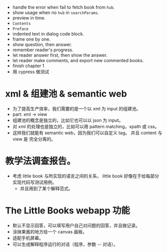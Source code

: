 - handle the error when fail to fetch book from `hub`.
- show usage when no `hub` in `searchParams`.
- preview in time.
- `Contents`
- `Preface`
- indented text in dialog code block.
- frame one by one.
- show question, then answer.
- remember reader's progress.
- let reader answer first, then show the answer.
- let reader make comments, and export new commented books.
- finish chapter 1
- 用 cypress 做测试

# xml & 组建池 & semantic web

- 为了提高生产效率，我们需要的是一个以 xml 为 input 的组建池。
- part: xml -> view
- 组建池的概念是独立的，比如它也可以以 json 为 input。
- 对 xml 的处理也是独立的，比如可以用 pattern matching，xpath 或 css。
- 这样我们就能有 semantic web，因为我们可以自定义 tag。
  并且 content 与 view 是 完全分离的。

# 教学法调查报告。

- 考虑 little book 与所实现的语言之间的关系，
  little book 好像在于给每部分实现代码写测试用例。
  - 并且用到了某个解释范式。

# The Little Books webapp 功能

- 默认不显示回答，可以填写用户自己对问题的回答，并且做记录。
- 涂抹果酱的地方给一个 canvas 画板。
- 适配手机屏幕。
- 可以生成解释程序运行的对话（程序，参数 -- 对话）。
